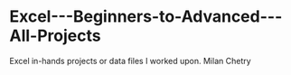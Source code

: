 # Excel---Beginners-to-Advanced---All-Projects
Excel in-hands projects or data files I worked upon.
Milan Chetry
